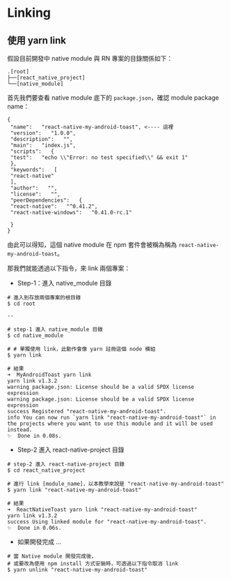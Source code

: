 # Linking

## 使用 yarn link

假設目前開發中 native module 與 RN 專案的目錄關係如下：

```.
.[root]
├──[react_native_project]
└──[native_module]
```

首先我們要查看 native module 底下的 `package.json`，確認 module package name：

```json=
{
 "name":   "react-native-my-android-toast", <---- 這裡
 "version":   "1.0.0",
 "description":   "",
 "main":   "index.js",
 "scripts":   {
 "test":   "echo \\"Error: no test specified\\" && exit 1"
 },
 "keywords":   [
 "react-native"
 ],
 "author":   "",
 "license":   "",
 "peerDependencies":   {
 "react-native":   "^0.41.2",
 "react-native-windows":   "0.41.0-rc.1"

 }
}
```

由此可以得知，這個 native module 在 npm 套件會被稱為稱為 `react-native-my-android-toast`。


那我們就能透過以下指令，來 link 兩個專案：

- Step-1：進入 native_module 目錄 

```shell
# 進入到存放兩個專案的根目錄
$ cd root

--

# step-1 進入 native_module 目錄
$ cd native_module

# # 單獨使用 link，此動作會像 yarn 註冊這個 node 模組
$ yarn link 
```

```shell
# 結果
➜  MyAndroidToast yarn link
yarn link v1.3.2
warning package.json: License should be a valid SPDX license expression
warning package.json: License should be a valid SPDX license expression
success Registered "react-native-my-android-toast".
info You can now run `yarn link "react-native-my-android-toast"` in the projects where you want to use this module and it will be used instead.
✨  Done in 0.08s.
```

- Step-2 進入 react-native-project 目錄

```shell
# step-2 進入 react-native-project 目錄
$ cd react_native_project

# 進行 link [module_name]，以本教學來說是 "react-native-my-android-toast"
$ yarn link "react-native-my-android-toast"

# 結果
➜  ReactNativeToast yarn link "react-native-my-android-toast"
yarn link v1.3.2
success Using linked module for "react-native-my-android-toast".
✨  Done in 0.06s.
```

- 如果開發完成 ...
 
```shell
# 當 Native module 開發完成後，
# 或要改為使用 npm install 方式安裝時，可透過以下指令取消 link
$ yarn unlink "react-native-my-android-toast"
```
